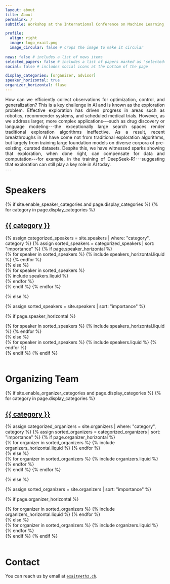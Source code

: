 ```yaml
---
layout: about
title: About
permalink: /
subtitle: Workshop at the International Conference on Machine Learning, <a href="https://icml.cc/virtual/2025/workshop/39958">Saturday, the 19 of July 2025</a>. Vancouver, Canada.

profile:
  align: right
  image: logo_exait.png
  image_circular: false # crops the image to make it circular
    
news: false # includes a list of news items
selected_papers: false # includes a list of papers marked as "selected={true}"
social: false # includes social icons at the bottom of the page

display_categories: [organizer, advisor]
speaker_horizontal: true
organizer_horizontal: flase
---
```


<div style="text-align: justify">
How can we efficiently collect observations for optimization, control, and generalization? This is a key challenge in AI and is known as the exploration problem. Effective exploration has driven progress in areas such as robotics, recommender systems, and scheduled medical trials. However, as we address larger, more complex applications---such as drug discovery or language modeling---the exceptionally large search spaces render traditional exploration algorithms ineffective. As a result, recent breakthroughs in AI have come not from traditional exploration algorithms, but largely from training large foundation models on diverse corpora of pre-existing, curated datasets. Despite this, we have witnessed sparks showing that exploration, when done right, can compensate for data and computation---for example, in the training of DeepSeek-R1---suggesting that exploration can still play a key role in AI today.
</div>
---

<!-- Speakers -->
<br>
<h1><b>Speakers</b></h1>

<div class="speakers">
{% if site.enable_speaker_categories and page.display_categories %}
  <!-- Display categorized speakers -->
  {% for category in page.display_categories %}
  <a id="{{ category }}" href=".#{{ category }}">
    <h2 class="category">{{ category }}</h2>
  </a>
  {% assign categorized_speakers = site.speakers | where: "category", category %}
  {% assign sorted_speakers = categorized_speakers | sort: "importance" %}
  <!-- Generate cards for each speaker -->
  {% if page.speaker_horizontal %}
  <div class="container">
    <div class="row row-cols-2">
    {% for speaker in sorted_speakers %}
      {% include speakers_horizontal.liquid %}
    {% endfor %}
    </div>
  </div>
  {% else %}
  <div class="d-flex justify-content-between">
    {% for speaker in sorted_speakers %}
      <div class="p-2">{% include speakers.liquid %}</div>
    {% endfor %}
  </div>
  {% endif %}
  {% endfor %}

{% else %}

<!-- Display speakers without categories -->

{% assign sorted_speakers = site.speakers | sort: "importance" %}

  <!-- Generate cards for each speaker -->

{% if page.speaker_horizontal %}

  <div class="container">
    <div class="row row-cols-2">
    {% for speaker in sorted_speakers %}
      {% include speakers_horizontal.liquid %}
    {% endfor %}
    </div>
  </div>
  {% else %}
  <div class="grid">
    {% for speaker in sorted_speakers %}
      {% include speakers.liquid %}
    {% endfor %}
  </div>
  {% endif %}
{% endif %}
</div>


<br>
<!-- Organizers -->
<h1><b>Organizing Team</b></h1>
<p> </p>
<div class="organizers">
{% if site.enable_organizer_categories and page.display_categories %}
  <!-- Display categorized organizers -->
  {% for category in page.display_categories %}
  <a id="{{ category }}" href=".#{{ category }}">
    <h2 class="category">{{ category }}</h2>
  </a>
  {% assign categorized_organizers = site.organizers | where: "category", category %}
  {% assign sorted_organizers = categorized_organizers | sort: "importance" %}
  <!-- Generate cards for each organizer -->
  {% if page.organizer_horizontal %}
  <div class="container">
    <div class="row row-cols-2">
    {% for organizer in sorted_organizers %}
      {% include organizers_horizontal.liquid %}
    {% endfor %}
    </div>
  </div>
  {% else %}
  <div class="grid">
    {% for organizer in sorted_organizers %}
      {% include organizers.liquid %}
    {% endfor %}
  </div>
  {% endif %}
  {% endfor %}

{% else %}

<!-- Display organizers without categories -->

{% assign sorted_organizers = site.organizers | sort: "importance" %}

  <!-- Generate cards for each organizer -->

{% if page.organizer_horizontal %}

  <div class="container">
    <div class="row row-cols-2">
    {% for organizer in sorted_organizers %}
      {% include organizers_horizontal.liquid %}
    {% endfor %}
    </div>
  </div>
  {% else %}
  <div class="grid">
    {% for organizer in sorted_organizers %}
      {% include organizers.liquid %}
    {% endfor %}
  </div>
  {% endif %}
{% endif %}
</div>

<br>
<h1><b>Contact</b></h1>

You can reach us by email at [``exait@ethz.ch``](mailto:exait@ethz.ch).

